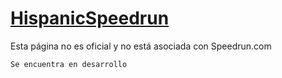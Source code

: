 # [HispanicSpeedrun](https://speedruñ.com)

Esta página no es oficial y no está asociada con Speedrun.com

    Se encuentra en desarrollo